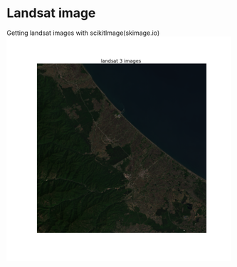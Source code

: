 # Landsat image
Getting landsat images with scikitImage(skimage.io)
![](Image_processing//import_image_satellite/images/landsat.png)
